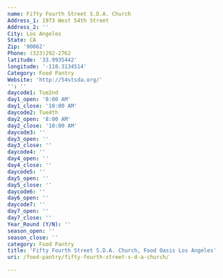 ```yaml
---
name: Fifty Fourth Street S.D.A. Church
Address_1: 1973 West 54th Street
Address_2: ''
City: Los Angeles
State: CA
Zip: '90062'
Phone: (323)292-2762
latitude: '33.9935442'
longitude: '-118.3134514'
Category: Food Pantry
Website: 'http://54stsda.org/'
'': ''
daycode1: Tue2nd
day1_open: '8:00 AM'
day1_close: '10:00 AM'
daycode2: Tue4th
day2_open: '8:00 AM'
day2_close: '10:00 AM'
daycode3: ''
day3_open: ''
day3_close: ''
daycode4: ''
day4_open: ''
day4_close: ''
daycode5: ''
day5_open: ''
day5_close: ''
daycode6: ''
day6_open: ''
daycode7: ''
day7_open: ''
day7_close: ''
Year_Round (Y/N): ''
season_open: ''
season_close: ''
category: Food Pantry
title: 'Fifty Fourth Street S.D.A. Church, Food Oasis Los Angeles'
uri: /food-pantry/fifty-fourth-street-s-d-a-church/

---
```

